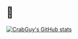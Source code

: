 # 👋
[![CrabGuy's GitHub stats](https://github-readme-stats.vercel.app/api?username=crabguy)](https://github.com/anuraghazra/github-readme-stats)
